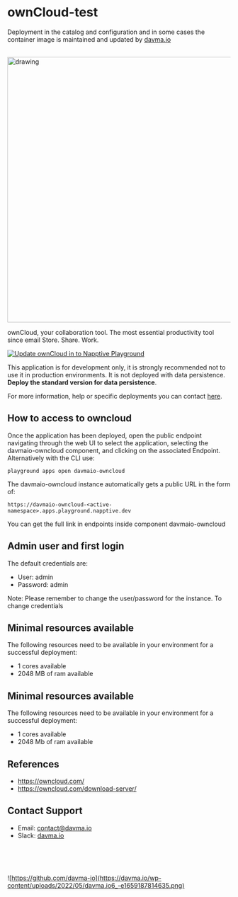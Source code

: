 # ownCloud-test

Deployment in the catalog and configuration and in some cases the container image is maintained and updated by [davma.io](mailto:contact@davma.io)

</br>

<img src="https://upload.wikimedia.org/wikipedia/commons/thumb/b/b6/OwnCloud2-Logo.svg/1200px-OwnCloud2-Logo.svg.png" alt="drawing" width="600"/>

ownCloud, your collaboration tool. The most essential productivity tool since email Store. Share. Work.

[![Update ownCloud in to Napptive Playground](https://github.com/davma-io-templates/napptive-template/actions/workflows/owncloud-actions.yml/badge.svg)](https://github.com/davma-io-templates/napptive-template/actions/workflows/owncloud-actions.yml)

This application is for development only, it is strongly recommended not to use it in production environments. It is not deployed with data persistence. __Deploy the standard version for data persistence__. 

For more information, help or specific deployments you can contact [here](mailto:contact@davma.io).

## How to access to owncloud

Once the application has been deployed, open the public endpoint navigating through the web UI to select the application, selecting the davmaio-owncloud component, and clicking on the associated Endpoint. Alternatively with the CLI use:

```
playground apps open davmaio-owncloud
```

The davmaio-owncloud instance automatically gets a public URL in the form of:

```
https://davmaio-owncloud-<active-namespace>.apps.playground.napptive.dev
```

You can get the full link in endpoints inside component davmaio-owncloud

## Admin user and first login
The default credentials are:
- User: admin
- Password: admin

Note: Please remember to change the user/password for the instance. To change credentials

## Minimal resources available
The following resources need to be available in your environment for a successful deployment:
- 1 cores available
- 2048 MB of ram available

## Minimal resources available
The following resources need to be available in your environment for a successful deployment:
- 1 cores available
- 2048 Mb of ram available

## References
* https://owncloud.com/
* https://owncloud.com/download-server/


## Contact Support

- Email: [contact@davma.io](mailto:contact@davma.io)
- Slack: [davma.io](https://join.slack.com/t/davmaioespacio/shared_invite/zt-1ad2hnzn6-DdMBvCaOPozfVAHhzvlSVQ)

</br>
</br>
</br>

![https://github.com/davma-io](https://davma.io/wp-content/uploads/2022/05/davma.io6_-e1659187814635.png)
</br>
</br>
</br>